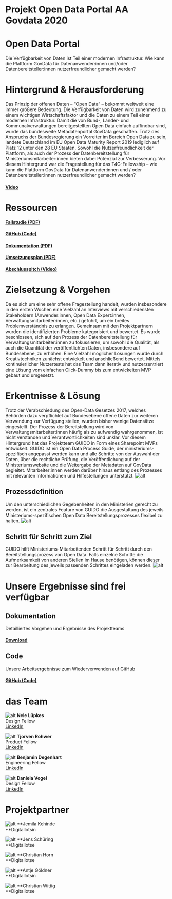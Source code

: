 # Projekt Open Data Portal AA Govdata 2020


# Open Data Portal

Die Verfügbarkeit von Daten ist Teil einer modernen Infrastruktur.  Wie kann die Plattform GovData für Datenanwender:innen und/oder Datenbereitsteller:innen nutzerfreundlicher gemacht werden?


# Hintergrund & Herausforderung

Das Prinzip der offenen Daten – “Open Data” – bekommt weltweit eine immer größere Bedeutung. Die Verfügbarkeit von Daten wird zunehmend zu einem wichtigen Wirtschaftsfaktor und die Daten zu einem Teil einer modernen Infrastruktur. Damit die von Bund-, Länder- und Kommunalverwaltungen bereitgestellten Open Data einfach auffindbar sind, wurde das bundesweite Metadatenportal GovData geschaffen. Trotz des Anspruchs der Bundesregierung ein Vorreiter im Bereich Open Data zu sein, landete Deutschland im EU Open Data Maturity Report 2019 lediglich auf Platz 12 unter den 28 EU Staaten. Sowohl die Nutzerfreundlichkeit der Plattform, als auch der Prozess der Datenbereitstellung für Ministeriumsmitarbeiter:innen bieten dabei Potenzial zur Verbesserung. Vor diesem Hintergrund war die Fragestellung für das T4G-Fellowship – wie kann die Plattform GovData für Datenanwender:innen und / oder Datenbereitsteller:innen nutzerfreundlicher gemacht werden?


#### [Video](v1_GuidoErklaervideo_OpenDataPortal.mp4)


# Ressourcen


#### [Fallstudie (PDF)](f1_Fallstudie_OpenDataPortal.pdf)


#### [GitHub (Code)](https://github.com/tech4germany/open-data-process-guide)


#### [Dokumentation (PDF)](f2_Projektdokumentation_OpenDataPortal.pdf)


#### [Umsetzungsplan (PDF)](f3_Umsetzungsplan_OpenDataPortal.pdf)


#### [Abschlusspitch (Video)](https://youtu.be/UzrPXo_7ht0)


# Zielsetzung & Vorgehen

Da es sich um eine sehr offene Fragestellung handelt, wurden insbesondere in den ersten Wochen eine Vielzahl an Interviews mit verschiedensten Stakeholdern (Anwender:innen, Open Data Expert:innen, Verwaltungsmitarbeiter:innen, etc.) geführt, um ein breites Problemverständnis zu erlangen. Gemeinsam mit den Projektpartnern wurden die identifizierten Probleme kategorisiert und bewertet. Es wurde beschlossen,  sich auf den Prozess der Datenbereitstellung für Verwaltungsmitarbeiter:innen zu fokussieren, um sowohl die Qualität, als auch die Quantität der veröffentlichten Daten, insbesondere auf Bundesebene, zu erhöhen. Eine Vielzahl möglicher Lösungen wurde durch Kreativtechniken zunächst entwickelt und anschließend bewertet. Mittels kontinuierlicher Nutzertests hat das Team dann iterativ und nutzerzentriert eine Lösung vom einfachen Click-Dummy bis zum entwickelten MVP gebaut und umgesetzt.


# Erkentnisse & Lösung

Trotz der Verabschiedung des Open-Data Gesetzes 2017, welches Behörden dazu verpflichtet auf Bundesebene offene Daten zur weiteren Verwendung zur Verfügung stellen, wurden bisher wenige Datensätze eingestellt. Der Prozess der Bereitstellung wird von Verwaltungsmitarbeiter:innen häufig als zu aufwendig wahrgenommen, ist nicht verstanden und Verantwortlichkeiten sind unklar. Vor diesem Hintergrund hat das Projektteam GUIDO in Form eines Sharepoint MVPs entwickelt. GUIDO ist ein Open Data Process Guide, der ministeriums-spezifisch angepasst werden kann und alle Schritte von der Auswahl der Daten, über die rechtliche Prüfung, die Veröffentlichung auf der Ministeriumswebsite und die Weitergabe der Metadaten auf GovData begleitet. Mitarbeiter:innen werden darüber hinaus entlang des Prozesses mit relevanten Informationen und Hilfestellungen unterstützt.
![alt](1_1-startseite_OpenDataPortal-1280x1201.png)


## Prozessdefinition

Um den unterschiedlichen Gegebenheiten in den Ministerien gerecht zu werden, ist ein zentrales Feature von GUIDO die Ausgestaltung des jeweils Ministeriums-spezifischen Open Data Bereitstellungsprozesses flexibel zu halten.
![alt](2_0-Prozessdefinierung_OpenDataPortal-1280x1042.png)

## Schritt für Schritt zum Ziel

GUIDO hilft Ministeriums-Mitarbeitenden Schritt für Schritt durch den Bereitstellungsprozess von Open Data. Falls einzelne Schritte die Aufmerksamkeit von anderen Stellen im Hause benötigen, können dieser zur Bearbeitung des jeweils passenden Schrittes eingeladen werden.
![alt](3_2-prozessschritte-abschluss_OpenDataPortal-1280x1042.png)

# Unsere Ergebnisse sind frei verfügbar


## Dokumentation

Detailliertes Vorgehen und Ergebnisse des Projektteams


#### [Download](f2_Projektdokumentation_OpenDataPortal.pdf) 


## Code

Unsere Arbeitsergebnisse zum Wiederverwenden auf GitHub


#### [GitHub (Code)](https://github.com/tech4germany/open-data-process-guide) 


# das Team

![alt](4_Fellow-Nele-Lüpkes-Profilfoto_-scaled.jpg)
**Nele Lüpkes** \
Design Fellow \
[LinkedIn](https://www.linkedin.com/in/nelel%C3%BCpkes/)

![alt](5_TjorvenSW-1280x1600.jpg)
**Tjorven Rohwer** \
Product Fellow \
[LinkedIn](https://www.linkedin.com/in/tjorvenrohwer/)

![alt](6_Fellow-BenjaminDegenhart_Profilfoto_-1280x1600.jpg)
**Benjamin Degenhart** \
Engineering Fellow \
[LinkedIn](https://www.linkedin.com/in/bdegenhart/)

![alt](7_Fellow-Daniela-Vogel-Profilfoto-_-1280x1600.jpg)
**Daniela Vogel** \
Design Fellow \
[LinkedIn](https://www.linkedin.com/in/daniela-vogel-9831b7183/)


# Projektpartner

![alt](8_JemilaKehinde-DL-OpenDataPortal.jpg)
**Jemila Kehinde \
**Digitallotsin

![alt](9_JensSchuering-DL-OpenDataPortal.jpg)
**Jens Schüring \
**Digitallotse

![alt](10_ChristianHorn-DL-OpenDataPortal-1280x1600.jpg)
**Christian Horn \
**Digitallotse

![alt](11_AntjeGoeldner-DL-OpenDataPortal.jpg)
**Antje Göldner \
**Digitallotsin

![alt](12_ChristianWittig-DL-OpenDataPortal.jpg)
**Christian Wittig \
**Digitallotse
